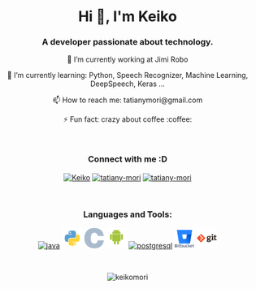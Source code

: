 <h1 align="center">Hi 👋, I'm Keiko</h1>
<h3 align="center">A developer passionate about technology.</h3>

<p align="center"> 🔭 I’m currently working at Jimi Robo </p> 
<p align="center"> 🌱 I’m currently learning: Python, Speech Recognizer, Machine Learning, DeepSpeech, Keras ... </p>
<p align="center"> 📫 How to reach me: tatianymori@gmail.com </p>
<p align="center"> ⚡ Fun fact: crazy about coffee :coffee: </p>

<br>

<h3 align="center">Connect with me :D</h3>
<p align="center">
<a href="https://twitter.com/WatashiWaKeiko" target="blank"><img align="center" src="https://cdn.jsdelivr.net/npm/simple-icons@3.0.1/icons/twitter.svg" alt="Keiko" height="30" width="40" /></a>
<a href="https://linkedin.com/in/tatianymori" target="blank"><img align="center" src="https://cdn.jsdelivr.net/npm/simple-icons@3.0.1/icons/linkedin.svg" alt="tatiany-mori" height="30" width="40" /></a>
<a href="https://facebook.com/tatianymori" target="blank"><img align="center" src="https://cdn.jsdelivr.net/npm/simple-icons@3.0.1/icons/facebook.svg" alt="tatiany-mori" height="30" width="40" /></a>  
</p>

<br>

<h3 align="center">Languages and Tools:</h3>

<p align="center"> 
  <a href="https://www.java.com" target="_blank"><img src="https://devicons.github.io/devicon/devicon.git/icons/java/java-original-wordmark.svg" alt="java" width="40" height="40"/></a> 
  <a href="https://www.python.org" target="_blank"><img src="https://github.com/keikomori/icons/blob/master/Python/python.svg" alt="python" width="40" height="40"/></a> 
  <a href="https://https://www.cprogramming.com/" target="_blank"><img src="https://github.com/devicons/devicon/blob/master/icons/c/c-original.svg" alt="c" width="40" height="40"/></a>
  <a href="https://developer.android.com/studio/" target="_blank"><img src="https://github.com/devicons/devicon/blob/master/icons/android/android-original-wordmark.svg" alt="android" width="40" height="40"/></a>
  <a href="https://www.postgresql.org" target="_blank"><img src="https://devicons.github.io/devicon/devicon.git/icons/postgresql/postgresql-original-wordmark.svg" alt="postgresql" width="40" height="40"/></a> 
  <a href="https://bitbucket.org/" target="_blank"><img src="https://github.com/devicons/devicon/blob/master/icons/bitbucket/bitbucket-original-wordmark.svg" alt="bitbucket" width="40" height="40"/></a> 
  <a href="https://git-scm.com/" target="_blank"><img src="https://github.com/devicons/devicon/blob/master/icons/git/git-original-wordmark.svg" alt="git" width="40" height="40"/></a>
</p>

<br>

<p align="center"><img src="https://github-readme-stats.vercel.app/api/top-langs?username=keikomori&show_icons=true&locale=en&layout=compact" alt="keikomori" /></p>


<!--
**keikomori/keikomori** is a ✨ _special_ ✨ repository because its `README.md` (this file) appears on your GitHub profile.

Here are some ideas to get you started:

- 🔭 I’m currently working at Jimi Robo
- 🌱 I’m currently learning ...
- 👯 I’m looking to collaborate on ...
- 🤔 I’m looking for help with ...
- 💬 Ask me about ...
- 📫 How to reach me: ...
- 😄 Pronouns: ...
- ⚡ Fun fact: ...
-->
